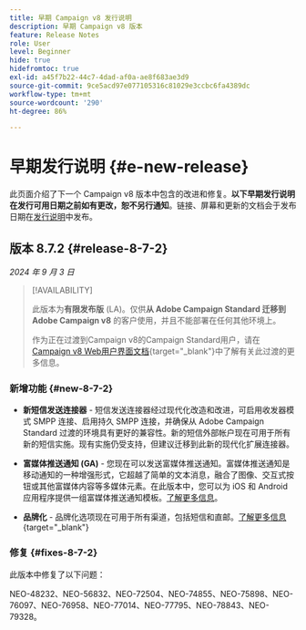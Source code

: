```yaml
---
title: 早期 Campaign v8 发行说明
description: 早期 Campaign v8 版本
feature: Release Notes
role: User
level: Beginner
hide: true
hidefromtoc: true
exl-id: a45f7b22-44c7-4dad-af0a-ae8f683ae3d9
source-git-commit: 9ce5acd97e077105316c81029e3ccbc6fa4389dc
workflow-type: tm+mt
source-wordcount: '290'
ht-degree: 86%

---
```


# 早期发行说明 {#e-new-release}

此页面介绍了下一个 Campaign v8 版本中包含的改进和修复。**以下早期发行说明在发行可用日期之前如有更改，恕不另行通知**。链接、屏幕和更新的文档会于发布日期在[发行说明](release-notes.md)中发布。


## 版本 8.7.2 {#release-8-7-2}

_2024 年 9 月 3 日_

>[!AVAILABILITY]
>
>此版本为&#x200B;**有限发布版** (LA)。仅供&#x200B;**从 Adobe Campaign Standard 迁移到 Adobe Campaign v8** 的客户使用，并且不能部署在任何其他环境上。
>
>作为正在过渡到Campaign v8的Campaign Standard用户，请在[Campaign v8 Web用户界面文档](https://experienceleague.adobe.com/docs/campaign-web/v8/start/acs-migration.html?lang=zh-Hans){target="_blank"}中了解有关此过渡的更多信息。

### 新增功能 {#new-8-7-2}

* **新短信发送连接器** - 短信发送连接器经过现代化改造和改进，可启用收发器模式 SMPP 连接、启用持久 SMPP 连接，并确保从 Adobe Campaign Standard 过渡的环境具有更好的兼容性。新的短信外部帐户现在可用于所有新的短信实施。现有实施仍受支持，但建议迁移到此新的现代化扩展连接器。

* **富媒体推送通知 (GA)** - 您现在可以发送富媒体推送通知。富媒体推送通知是移动通知的一种增强形式，它超越了简单的文本消息，融合了图像、交互式按钮或其他富媒体内容等多媒体元素。在此版本中，您可以为 iOS 和 Android 应用程序提供一组富媒体推送通知模板。[了解更多信息](../send/rich-push-android.md)。

* **品牌化** - 品牌化选项现在可用于所有渠道，包括短信和直邮。[了解更多信息](https://experienceleague.adobe.com/docs/experience-cloud/campaign/branding/branding-gs.html?lang=zh-hans){target="_blank"}


### 修复 {#fixes-8-7-2}

此版本中修复了以下问题：

NEO-48232、NEO-56832、NEO-72504、NEO-74855、NEO-75898、NEO-76097、NEO-76958、NEO-77014、NEO-77795、NEO-78843、NEO-79328。
